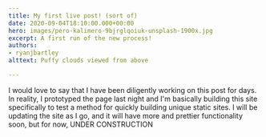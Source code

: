 ```yaml
---
title: My first live post! (sort of)
date: 2020-09-04T18:10:00.000+00:00
hero: images/pero-kalimero-9bjrglqoiuk-unsplash-1900x.jpg
excerpt: A first run of the new process!
authors:
- ryanjbartley
alttext: Puffy clouds viewed from above

---
```

I would love to say that I have been diligently working on this post for days. In reality, I prototyped the page last night and I'm basically building this site specifically to test a method for quickly building unique static sites. I will be updating the site as I go, and it will have more and prettier functionality soon, but for now, UNDER CONSTRUCTION